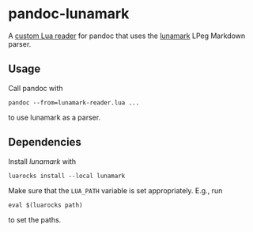 pandoc-lunamark
===============

A [custom Lua reader] for pandoc that uses the [lunamark] LPeg Markdown
parser.

Usage
-----

Call pandoc with

    pandoc --from=lunamark-reader.lua ...

to use lunamark as a parser.

Dependencies
------------

Install *lunamark* with

    luarocks install --local lunamark

Make sure that the `LUA_PATH` variable is set appropriately. E.g., run

    eval $(luarocks path)

to set the paths.

[custom Lua reader]: https://pandoc.org/custom-readers
[lunamark]: https://jgm.github.io/lunamark/
